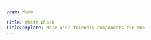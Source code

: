 ```yaml
---
page: Home

title: White Block
titleTemplate: More user friendly components for Vue
---
```


<Home />